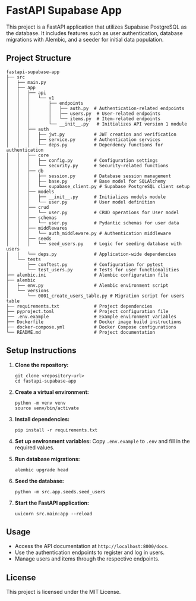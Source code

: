 # FastAPI Supabase App

This project is a FastAPI application that utilizes Supabase PostgreSQL as the database. It includes features such as user authentication, database migrations with Alembic, and a seeder for initial data population.

## Project Structure

```
fastapi-supabase-app
├── src
│   ├── main.py
│   ├── app
│   │   ├── api
│   │   │   └── v1
│   │   │       ├── endpoints
│   │   │       │   ├── auth.py  # Authentication-related endpoints
│   │   │       │   ├── users.py  # User-related endpoints
│   │   │       │   └── items.py  # Item-related endpoints
│   │   │       └── __init__.py   # Initializes API version 1 module
│   │   ├── auth
│   │   │   ├── jwt.py           # JWT creation and verification
│   │   │   ├── service.py       # Authentication services
│   │   │   └── deps.py          # Dependency functions for authentication
│   │   ├── core
│   │   │   ├── config.py        # Configuration settings
│   │   │   └── security.py      # Security-related functions
│   │   ├── db
│   │   │   ├── session.py       # Database session management
│   │   │   ├── base.py          # Base model for SQLAlchemy
│   │   │   └── supabase_client.py # Supabase PostgreSQL client setup
│   │   ├── models
│   │   │   ├── __init__.py      # Initializes models module
│   │   │   └── user.py          # User model definition
│   │   ├── crud
│   │   │   └── user.py          # CRUD operations for User model
│   │   ├── schemas
│   │   │   └── user.py          # Pydantic schemas for user data
│   │   ├── middlewares
│   │   │   └── auth_middleware.py # Authentication middleware
│   │   ├── seeds
│   │   │   └── seed_users.py    # Logic for seeding database with users
│   │   └── deps.py              # Application-wide dependencies
│   └── tests
│       ├── conftest.py          # Configuration for pytest
│       └── test_users.py        # Tests for user functionalities
├── alembic.ini                  # Alembic configuration file
├── alembic
│   ├── env.py                   # Alembic environment script
│   └── versions
│       └── 0001_create_users_table.py # Migration script for users table
├── requirements.txt             # Project dependencies
├── pyproject.toml               # Project configuration file
├── .env.example                 # Example environment variables
├── Dockerfile                   # Docker image build instructions
├── docker-compose.yml           # Docker Compose configurations
└── README.md                    # Project documentation
```

## Setup Instructions

1. **Clone the repository:**
   ```
   git clone <repository-url>
   cd fastapi-supabase-app
   ```

2. **Create a virtual environment:**
   ```
   python -m venv venv
   source venv/bin/activate
   ```

3. **Install dependencies:**
   ```
   pip install -r requirements.txt
   ```

4. **Set up environment variables:**
   Copy `.env.example` to `.env` and fill in the required values.

5. **Run database migrations:**
   ```
   alembic upgrade head
   ```

6. **Seed the database:**
   ```
   python -m src.app.seeds.seed_users
   ```

7. **Start the FastAPI application:**
   ```
   uvicorn src.main:app --reload
   ```

## Usage

- Access the API documentation at `http://localhost:8000/docs`.
- Use the authentication endpoints to register and log in users.
- Manage users and items through the respective endpoints.

## License

This project is licensed under the MIT License.